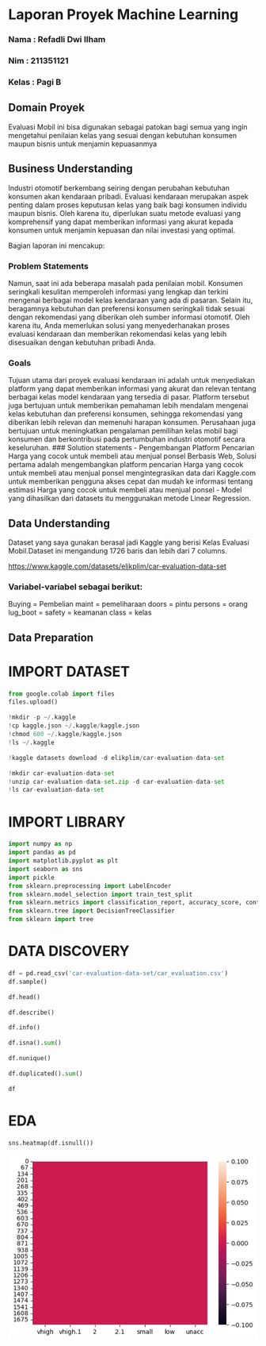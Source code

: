# Laporan Proyek Machine Learning
### Nama : Refadli Dwi Ilham
### Nim : 211351121
### Kelas : Pagi B

## Domain Proyek
Evaluasi Mobil ini bisa digunakan sebagai patokan bagi semua yang ingin mengetahui penilaian kelas yang sesuai dengan kebutuhan konsumen maupun bisnis untuk menjamin kepuasanmya
## Business Understanding

Industri otomotif  berkembang seiring dengan perubahan kebutuhan konsumen akan kendaraan pribadi.
Evaluasi kendaraan merupakan aspek penting dalam proses  keputusan kelas yang baik bagi konsumen individu maupun bisnis.
Oleh karena itu, diperlukan suatu metode evaluasi yang komprehensif yang dapat memberikan informasi yang akurat kepada konsumen untuk menjamin kepuasan dan nilai investasi yang optimal.

Bagian laporan ini mencakup:

### Problem Statements

Namun, saat ini ada beberapa masalah pada penilaian mobil.
Konsumen seringkali  kesulitan memperoleh informasi yang lengkap dan terkini mengenai berbagai model kelas kendaraan yang ada di pasaran.
Selain itu, beragamnya kebutuhan dan preferensi konsumen seringkali tidak sesuai dengan rekomendasi yang diberikan oleh sumber informasi otomotif.
Oleh karena itu, Anda memerlukan solusi yang menyederhanakan proses evaluasi kendaraan dan memberikan rekomendasi kelas yang lebih disesuaikan dengan kebutuhan pribadi Anda.

### Goals

Tujuan utama dari proyek evaluasi kendaraan ini adalah untuk menyediakan platform yang dapat memberikan informasi yang akurat dan relevan tentang berbagai kelas model kendaraan yang tersedia di pasar.
Platform tersebut juga bertujuan untuk memberikan pemahaman lebih mendalam mengenai kelas kebutuhan dan preferensi konsumen, sehingga rekomendasi yang diberikan  lebih relevan dan memenuhi harapan konsumen.
Perusahaan juga bertujuan untuk meningkatkan pengalaman pemilihan kelas mobil bagi konsumen dan berkontribusi pada pertumbuhan industri otomotif secara keseluruhan.
    ### Solution statements
    - Pengembangan Platform Pencarian Harga yang cocok untuk membeli atau menjual ponsel Berbasis Web, Solusi pertama adalah mengembangkan platform pencarian Harga yang cocok untuk membeli atau menjual ponsel mengintegrasikan data dari Kaggle.com untuk memberikan pengguna akses cepat dan mudah ke informasi tentang estimasi Harga yang cocok untuk membeli atau menjual ponsel
    - Model yang dihasilkan dari datasets itu menggunakan metode Linear Regression.

## Data Understanding
Dataset yang saya gunakan berasal jadi Kaggle yang berisi Kelas Evaluasi Mobil.Dataset ini mengandung 1726 baris dan lebih dari 7 columns.

https://www.kaggle.com/datasets/elikplim/car-evaluation-data-set

### Variabel-variabel sebagai berikut:
Buying     = Pembelian
maint      = pemeliharaan
doors      = pintu
persons    = orang
lug_boot   =
safety     = keamanan
class      = kelas
## Data Preparation
# IMPORT DATASET
```python
from google.colab import files
files.upload()
```
```python
!mkdir -p ~/.kaggle
!cp kaggle.json ~/.kaggle/kaggle.json
!chmod 600 ~/.kaggle/kaggle.json
!ls ~/.kaggle
```
```python
!kaggle datasets download -d elikplim/car-evaluation-data-set
```
```python
!mkdir car-evaluation-data-set
!unzip car-evaluation-data-set.zip -d car-evaluation-data-set
!ls car-evaluation-data-set
```
# IMPORT LIBRARY
```python
import numpy as np
import pandas as pd
import matplotlib.pyplot as plt
import seaborn as sns
import pickle
from sklearn.preprocessing import LabelEncoder
from sklearn.model_selection import train_test_split
from sklearn.metrics import classification_report, accuracy_score, confusion_matrix
from sklearn.tree import DecisionTreeClassifier
from sklearn import tree
```
# DATA DISCOVERY
```python
df = pd.read_csv('car-evaluation-data-set/car_evaluation.csv')
df.sample()
```
```python
df.head()
```
```python
df.describe()
```
```python
df.info()
```
```python
df.isna().sum()
```
```python
df.nunique()
```
```python
df.duplicated().sum()
```
```python
df
```
# EDA
```python
sns.heatmap(df.isnull())
```
![image](ml1.png)
```python

```
```python

```
```python

```
```python

```
```python

```
```python

```
```python

```
```python

```
```python

```
```python

```
